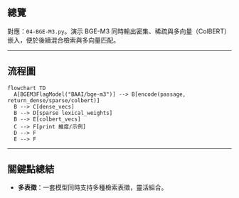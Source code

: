 ## 總覽

對應：`04-BGE-M3.py`。演示 BGE-M3 同時輸出密集、稀疏與多向量（ColBERT）嵌入，便於後續混合檢索與多向量匹配。

---

## 流程圖

```mermaid
flowchart TD
  A[BGEM3FlagModel("BAAI/bge-m3")] --> B[encode(passage, return_dense/sparse/colbert)]
  B --> C[dense_vecs]
  B --> D[sparse lexical_weights]
  B --> E[colbert_vecs]
  C --> F[print 維度/示例]
  D --> F
  E --> F
```

---

## 關鍵點總結

- **多表徵**：一套模型同時支持多種檢索表徵，靈活組合。


